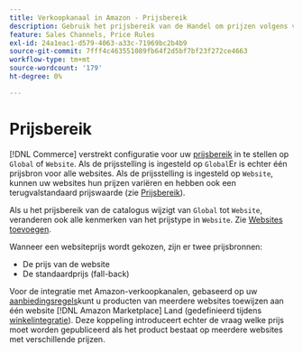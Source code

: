 ```yaml
---
title: Verkoopkanaal in Amazon - Prijsbereik
description: Gebruik het prijsbereik van de Handel om prijzen volgens veelvoudige websites of globaal te beheren.
feature: Sales Channels, Price Rules
exl-id: 24a1eac1-d579-4063-a33c-71969bc2b4b9
source-git-commit: 7fff4c463551089fb64f2d5bf7bf23f272ce4663
workflow-type: tm+mt
source-wordcount: '179'
ht-degree: 0%

---
```


# Prijsbereik

[!DNL Commerce] verstrekt configuratie voor uw [prijsbereik](https://experienceleague.adobe.com/docs/commerce-admin/config/catalog/catalog.html#price) in te stellen op `Global` of `Website`. Als de prijsstelling is ingesteld op `Global`Er is echter één prijsbron voor alle websites. Als de prijsstelling is ingesteld op `Website`, kunnen uw websites hun prijzen variëren en hebben ook een terugvalstandaard prijswaarde (zie [Prijsbereik](https://experienceleague.adobe.com/docs/commerce-admin/catalog/products/pricing/catalog-price-scope.html)).

Als u het prijsbereik van de catalogus wijzigt van `Global` tot `Website`, veranderen ook alle kenmerken van het prijstype in `Website`. Zie [Websites toevoegen](https://experienceleague.adobe.com/docs/commerce-admin/stores-sales/site-store/stores.html#add-websites).

Wanneer een websiteprijs wordt gekozen, zijn er twee prijsbronnen:

- De prijs van de website
- De standaardprijs (fall-back)

Voor de integratie met Amazon-verkoopkanalen, gebaseerd op uw [aanbiedingsregels](./listing-rules.md)kunt u producten van meerdere websites toewijzen aan één website [!DNL Amazon Marketplace] Land (gedefinieerd tijdens [winkelintegratie](./store-integration.md)). Deze koppeling introduceert echter de vraag welke prijs moet worden gepubliceerd als het product bestaat op meerdere websites met verschillende prijzen.
